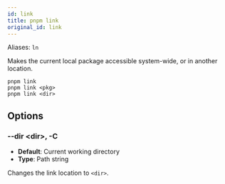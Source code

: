 ```yaml
---
id: link
title: pnpm link
original_id: link
---
```


Aliases: `ln`

Makes the current local package accessible system-wide, or in another location.

```text
pnpm link
pnpm link <pkg>
pnpm link <dir>
```

## Options

### --dir \<dir\>, -C

* **Default**: Current working directory
* **Type**: Path string

Changes the link location to `<dir>`.
